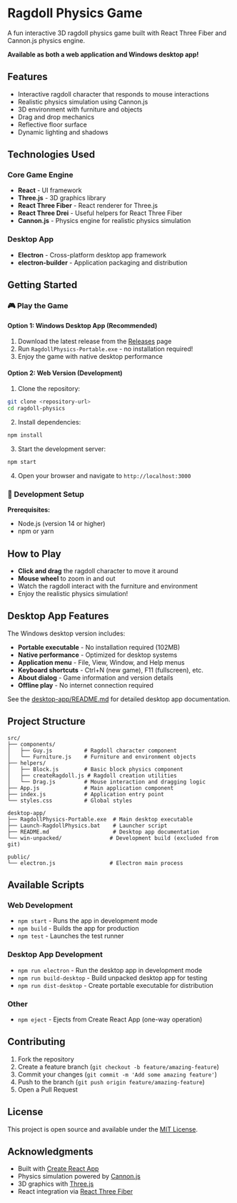 # Ragdoll Physics Game

A fun interactive 3D ragdoll physics game built with React Three Fiber and Cannon.js physics engine.

**Available as both a web application and Windows desktop app!**

## Features

- Interactive ragdoll character that responds to mouse interactions
- Realistic physics simulation using Cannon.js
- 3D environment with furniture and objects
- Drag and drop mechanics
- Reflective floor surface
- Dynamic lighting and shadows

## Technologies Used

### Core Game Engine
- **React** - UI framework
- **Three.js** - 3D graphics library  
- **React Three Fiber** - React renderer for Three.js
- **React Three Drei** - Useful helpers for React Three Fiber
- **Cannon.js** - Physics engine for realistic physics simulation

### Desktop App
- **Electron** - Cross-platform desktop app framework
- **electron-builder** - Application packaging and distribution

## Getting Started

### 🎮 Play the Game

#### Option 1: Windows Desktop App (Recommended)
1. Download the latest release from the [Releases](../../releases) page
2. Run `RagdollPhysics-Portable.exe` - no installation required!
3. Enjoy the game with native desktop performance

#### Option 2: Web Version (Development)
1. Clone the repository:
```bash
git clone <repository-url>
cd ragdoll-physics
```

2. Install dependencies:
```bash
npm install
```

3. Start the development server:
```bash
npm start
```

4. Open your browser and navigate to `http://localhost:3000`

### 🔧 Development Setup

**Prerequisites:**
- Node.js (version 14 or higher)
- npm or yarn

## How to Play

- **Click and drag** the ragdoll character to move it around
- **Mouse wheel** to zoom in and out
- Watch the ragdoll interact with the furniture and environment
- Enjoy the realistic physics simulation!

## Desktop App Features

The Windows desktop version includes:
- **Portable executable** - No installation required (102MB)
- **Native performance** - Optimized for desktop systems
- **Application menu** - File, View, Window, and Help menus
- **Keyboard shortcuts** - Ctrl+N (new game), F11 (fullscreen), etc.
- **About dialog** - Game information and version details
- **Offline play** - No internet connection required

See the [desktop-app/README.md](desktop-app/README.md) for detailed desktop app documentation.

## Project Structure

```
src/
├── components/
│   ├── Guy.js          # Ragdoll character component
│   └── Furniture.js    # Furniture and environment objects
├── helpers/
│   ├── Block.js        # Basic block physics component
│   ├── createRagdoll.js # Ragdoll creation utilities
│   └── Drag.js         # Mouse interaction and dragging logic
├── App.js              # Main application component
├── index.js            # Application entry point
└── styles.css          # Global styles

desktop-app/
├── RagdollPhysics-Portable.exe  # Main desktop executable
├── Launch-RagdollPhysics.bat    # Launcher script
├── README.md                    # Desktop app documentation
└── win-unpacked/               # Development build (excluded from git)

public/
└── electron.js                 # Electron main process
```

## Available Scripts

### Web Development
- `npm start` - Runs the app in development mode
- `npm build` - Builds the app for production
- `npm test` - Launches the test runner

### Desktop App Development
- `npm run electron` - Run the desktop app in development mode
- `npm run build-desktop` - Build unpacked desktop app for testing
- `npm run dist-desktop` - Create portable executable for distribution

### Other
- `npm eject` - Ejects from Create React App (one-way operation)

## Contributing

1. Fork the repository
2. Create a feature branch (`git checkout -b feature/amazing-feature`)
3. Commit your changes (`git commit -m 'Add some amazing feature'`)
4. Push to the branch (`git push origin feature/amazing-feature`)
5. Open a Pull Request

## License

This project is open source and available under the [MIT License](LICENSE).

## Acknowledgments

- Built with [Create React App](https://create-react-app.dev/)
- Physics simulation powered by [Cannon.js](https://github.com/schteppe/cannon.js/)
- 3D graphics with [Three.js](https://threejs.org/)
- React integration via [React Three Fiber](https://github.com/pmndrs/react-three-fiber)